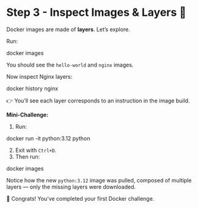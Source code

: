 # Step 3 - Inspect Images & Layers 🧩

Docker images are made of **layers**. Let’s explore.

Run:

docker images


You should see the `hello-world` and `nginx` images.

Now inspect Nginx layers:

docker history nginx


👉 You’ll see each layer corresponds to an instruction in the image build.

**Mini-Challenge:**  
1. Run:

docker run -it python:3.12 python

2. Exit with `Ctrl+D`.  
3. Then run:

docker images

Notice how the new `python:3.12` image was pulled, composed of multiple layers — only the missing layers were downloaded.

🎉 Congrats! You’ve completed your first Docker challenge.
